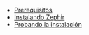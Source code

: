 - [Prerequisitos](/[[language]]/[[version]]/installation#prerequisites)
- [Instalando Zephir](/[[language]]/[[version]]/installation#installing-zephir)
- [Probando la instalación](/[[language]]/[[version]]/installation#testing-the-installation)